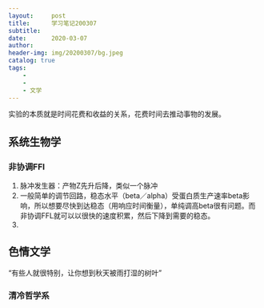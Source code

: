 ```yaml
---
layout:     post
title:      学习笔记200307
subtitle:   
date:       2020-03-07
author:     
header-img: img/20200307/bg.jpeg
catalog: true
tags:
    - 
    - 
    - 文学
---
```

实验的本质就是时间花费和收益的关系，花费时间去推动事物的发展。

## 系统生物学
### 非协调FFl
1. 脉冲发生器：产物Z先升后降，类似一个脉冲
2. 一般简单的调节回路，稳态水平（beta／alpha）受蛋白质生产速率beta影响，所以想要尽快到达稳态（用响应时间衡量），单纯调高beta很有问题。而非协调FFL就可以以很快的速度积累，然后下降到需要的稳态。
3. 


## 色情文学
“有些人就很特别，让你想到秋天被雨打湿的树叶”
### 清冷哲学系


